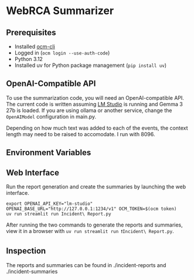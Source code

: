 # WebRCA Summarizer

## Prerequisites

- Installed [ocm-cli](https://console.redhat.com/openshift/downloads)
- Logged in (`ocm login --use-auth-code`)
- Python 3.12
- Installed uv for Python package management (`pip install uv`)

## OpenAI-Compatible API

To use the summarization code, you will need an OpenAI-compatible API.
The current code is written assuming [LM Studio](https://lmstudio.ai/) is running and Gemma 3 27b is loaded.
If you are using ollama or another service, change the `OpenAIModel` configuration in main.py.

Depending on how much text was added to each of the events, the context length may need to be raised to accomodate.
I run with 8096.

## Environment Variables


## Web Interface

Run the report generation and create the summaries by launching the web interface.

```shell
export OPENAI_API_KEY="lm-studio" OPENAI_BASE_URL="http://127.0.0.1:1234/v1" OCM_TOKEN=$(ocm token)
uv run streamlit run Incident\ Report.py
```
After running the two commands to generate the reports and summaries, view it in a browser with `uv run streamlit run ❗Incident\ Report.py`.

## Inspection

The reports and summaries can be found in ./incident-reports and ./incident-summaries
